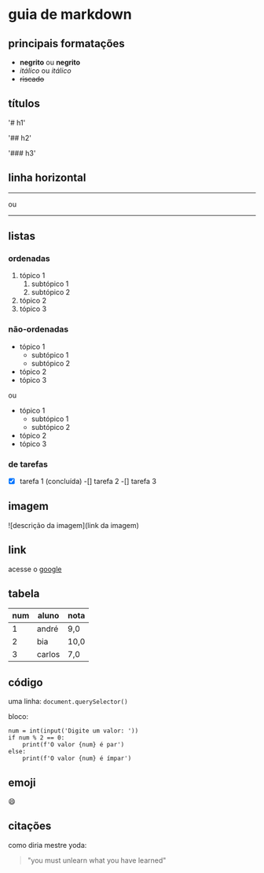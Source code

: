 # guia de markdown

## principais formatações

* **negrito** ou __negrito__
* *itálico* ou _itálico_
* ~~riscado~~

## títulos

'# h1'

'## h2'

'### h3'

## linha horizontal

---
ou
***

## listas

### ordenadas

1. tópico 1
    1. subtópico 1
    2. subtópico 2
2. tópico 2
3. tópico 3

### não-ordenadas

* tópico 1
    * subtópico 1
    * subtópico 2
* tópico 2
* tópico 3

ou

- tópico 1
    - subtópico 1
    - subtópico 2
- tópico 2
- tópico 3

### de tarefas

- [x] tarefa 1 (concluída)
-[] tarefa 2
-[] tarefa 3

## imagem

![descrição da imagem](link da imagem)

## link

acesse o [google](https://google.com)

## tabela

num | aluno | nota
---|---|---
1 | andré | 9,0
2 | bia | 10,0
3 | carlos | 7,0

## código

uma linha:
`document.querySelector()`

bloco:
```
num = int(input('Digite um valor: '))
if num % 2 == 0:
    print(f'O valor {num} é par')
else:
    print(f'O valor {num} é ímpar')
```

## emoji

:smile:

## citações

como diria mestre yoda:
> "you must unlearn what you have learned"
